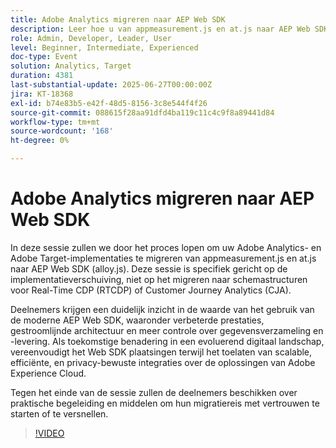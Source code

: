 ```yaml
---
title: Adobe Analytics migreren naar AEP Web SDK
description: Leer hoe u van appmeasurement.js en at.js naar AEP Web SDK (alloy.js) kunt migreren voor betere prestaties, vereenvoudigde architectuur en Adobe-integratie die klaar is voor de toekomst.
role: Admin, Developer, Leader, User
level: Beginner, Intermediate, Experienced
doc-type: Event
solution: Analytics, Target
duration: 4381
last-substantial-update: 2025-06-27T00:00:00Z
jira: KT-18368
exl-id: b74e83b5-e42f-48d5-8156-3c8e544f4f26
source-git-commit: 088615f28aa91dfd4ba119c11c4c9f8a89441d84
workflow-type: tm+mt
source-wordcount: '168'
ht-degree: 0%

---
```


# Adobe Analytics migreren naar AEP Web SDK

In deze sessie zullen we door het proces lopen om uw Adobe Analytics- en Adobe Target-implementaties te migreren van appmeasurement.js en at.js naar AEP Web SDK (alloy.js). Deze sessie is specifiek gericht op de implementatieverschuiving, niet op het migreren naar schemastructuren voor Real-Time CDP (RTCDP) of Customer Journey Analytics (CJA).

Deelnemers krijgen een duidelijk inzicht in de waarde van het gebruik van de moderne AEP Web SDK, waaronder verbeterde prestaties, gestroomlijnde architectuur en meer controle over gegevensverzameling en -levering. Als toekomstige benadering in een evoluerend digitaal landschap, vereenvoudigt het Web SDK plaatsingen terwijl het toelaten van scalable, efficiënte, en privacy-bewuste integraties over de oplossingen van Adobe Experience Cloud.

Tegen het einde van de sessie zullen de deelnemers beschikken over praktische begeleiding en middelen om hun migratiereis met vertrouwen te starten of te versnellen.

>[!VIDEO](https://video.tv.adobe.com/v/3464032/?learn=on&enablevpops)
